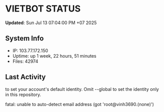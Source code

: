 # VIETBOT STATUS
**Updated**: Sun Jul 13 07:04:00 PM +07 2025

## System Info
- IP: 103.77.172.150
- Uptime: up 1 week, 22 hours, 51 minutes
- Files: 42974

## Last Activity

to set your account's default identity.
Omit --global to set the identity only in this repository.

fatal: unable to auto-detect email address (got 'root@vinh3690.(none)')
